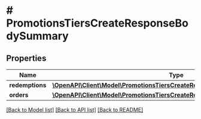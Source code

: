 # # PromotionsTiersCreateResponseBodySummary

## Properties

Name | Type | Description | Notes
------------ | ------------- | ------------- | -------------
**redemptions** | [**\OpenAPI\Client\Model\PromotionsTiersCreateResponseBodySummaryRedemptions**](PromotionsTiersCreateResponseBodySummaryRedemptions.md) |  | [optional]
**orders** | [**\OpenAPI\Client\Model\PromotionsTiersCreateResponseBodySummaryOrders**](PromotionsTiersCreateResponseBodySummaryOrders.md) |  | [optional]

[[Back to Model list]](../../README.md#models) [[Back to API list]](../../README.md#endpoints) [[Back to README]](../../README.md)
